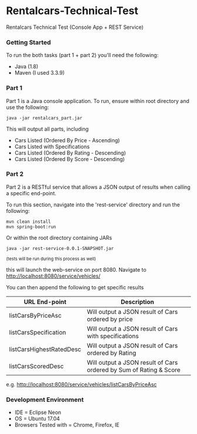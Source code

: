 # Rentalcars-Technical-Test
Rentalcars Technical Test (Console App + REST Service)


### Getting Started

To run the both tasks (part 1 + part 2) you'll need the following:
* Java (1.8)
* Maven (I used 3.3.9)


### Part 1

Part 1 is a Java console application. To run, ensure within root directory and use the following:

```  
java -jar rentalcars_part.jar
 ```

This will output all parts, including
* Cars Listed (Ordered By Price - Ascending)
* Cars Listed with Specifications
* Cars Listed (Ordered By Rating - Descending)
* Cars Listed (Ordered By Score - Descending)


### Part 2

Part 2 is a RESTful service that allows a JSON output of results when calling a specific end-point.

To run this section, navigate into the 'rest-service' directory and run the following:
```
mvn clean install 
mvn spring-boot:run
```

Or within the root directory containing JARs

```
java -jar rest-service-0.0.1-SNAPSHOT.jar
```

<sub>(tests will be run during this process as well)</sub>

this will launch the web-service on port 8080. Navigate to [http://localhost:8080/service/vehicles/](http://localhost:8080/service/vehicles/)

You can then append the following to get specific results

|URL End-point|Description|
|--|--|
|listCarsByPriceAsc|Will output a JSON result of Cars ordered by price|
|listCarsSpecification|Will output a JSON result of Cars with specifications|
|listCarsHighestRatedDesc|Will output a JSON result of Cars ordered by Rating|
|listCarsScoredDesc|Will output a JSON result of Cars ordered by Sum of Rating & Score|

e.g. 
[http://localhost:8080/service/vehicles/listCarsByPriceAsc](http://localhost:8080/service/vehicles/listCarsByPriceAsc)


### Development Environment

* IDE = Eclipse Neon
* OS = Ubuntu 17.04
* Browsers Tested with = Chrome, Firefox, IE







